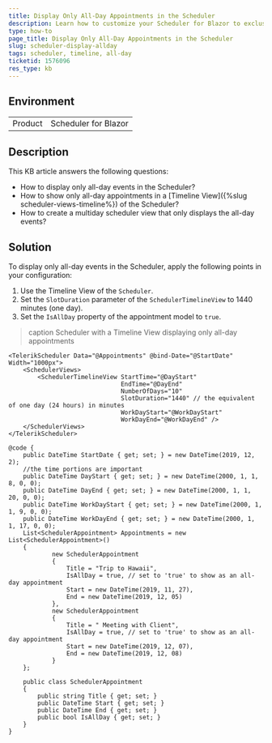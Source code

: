 ```yaml
---
title: Display Only All-Day Appointments in the Scheduler
description: Learn how to customize your Scheduler for Blazor to exclusively display all-day events in a multiday timeline view, ensuring optimal scheduling clarity.
type: how-to
page_title: Display Only All-Day Appointments in the Scheduler
slug: scheduler-display-allday
tags: scheduler, timeline, all-day
ticketid: 1576096
res_type: kb
---
```


## Environment

<table>
    <tbody>
        <tr>
            <td>Product</td>
            <td>Scheduler for Blazor</td>
        </tr>
    </tbody>
</table>

## Description

This KB article answers the following questions:

* How to display only all-day events in the Scheduler?
* How to show only all-day appointments in a [Timeline View]({%slug scheduler-views-timeline%}) of the Scheduler?
* How to create a multiday scheduler view that only displays the all-day events?

## Solution

To display only all-day events in the Scheduler, apply the following points in your configuration:

1. Use the Timeline View of the `Scheduler`.
2. Set the `SlotDuration` parameter of the `SchedulerTimelineView` to 1440 minutes (one day).
3. Set the `IsAllDay` property of the appointment model to `true`.

>caption Scheduler with a Timeline View displaying only all-day appointments

````CSHTML
<TelerikScheduler Data="@Appointments" @bind-Date="@StartDate" Width="1000px">
    <SchedulerViews>
        <SchedulerTimelineView StartTime="@DayStart"
                               EndTime="@DayEnd"
                               NumberOfDays="10"
                               SlotDuration="1440" // the equivalent of one day (24 hours) in minutes
                               WorkDayStart="@WorkDayStart"
                               WorkDayEnd="@WorkDayEnd" />
    </SchedulerViews>
</TelerikScheduler>

@code {
    public DateTime StartDate { get; set; } = new DateTime(2019, 12, 2);
    //the time portions are important
    public DateTime DayStart { get; set; } = new DateTime(2000, 1, 1, 8, 0, 0);
    public DateTime DayEnd { get; set; } = new DateTime(2000, 1, 1, 20, 0, 0);
    public DateTime WorkDayStart { get; set; } = new DateTime(2000, 1, 1, 9, 0, 0);
    public DateTime WorkDayEnd { get; set; } = new DateTime(2000, 1, 1, 17, 0, 0);
    List<SchedulerAppointment> Appointments = new List<SchedulerAppointment>()
    {
            new SchedulerAppointment
            {
                Title = "Trip to Hawaii",
                IsAllDay = true, // set to 'true' to show as an all-day appointment 
                Start = new DateTime(2019, 11, 27),
                End = new DateTime(2019, 12, 05)
            },
            new SchedulerAppointment
            {
                Title = " Meeting with Client",
                IsAllDay = true, // set to 'true' to show as an all-day appointment 
                Start = new DateTime(2019, 12, 07),
                End = new DateTime(2019, 12, 08)
            }
    };

    public class SchedulerAppointment
    {
        public string Title { get; set; }
        public DateTime Start { get; set; }
        public DateTime End { get; set; }
        public bool IsAllDay { get; set; } 
    }
}
````